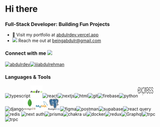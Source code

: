 <h1>
    Hi there
</h1>
<!-- <img src="https://media.giphy.com/media/hvRJCLFzcasrR4ia7z/giphy.gif" width="32"> -->

### Full-Stack Developer: Building Fun Projects

- 🌟 Visit my portfolio at [abdulrdev.vercel.app](https://abdulrdev.vercel.app/)
- <img src="https://github.com/SP-XD/SP-XD/blob/main/images/message.gif?raw=true" width="20"/> Reach me out at [beingabdulr@gmail.com](mailto:beingabdulr@gmail.com)

### Connect with me <img src="https://github.com/milaan9/milaan9/blob/main/Handshake.gif" width="50">

<p><a href="https://linkedin.com/in/abdulrdev" target="blank"><img align="center" src="https://raw.githubusercontent.com/rahuldkjain/github-profile-readme-generator/master/src/images/icons/Social/linked-in-alt.svg" alt="abdulrdev" height="24" width="30" /></a><a href="https://twitter.com/iiiabdulrehman" target="blank"><img align="center" src="https://raw.githubusercontent.com/rahuldkjain/github-profile-readme-generator/master/src/images/icons/Social/twitter.svg" alt="iiiabdulrehman" height="26" width="30" /></a></p>


### Languages & Tools
<div><img height="40" width="50" alt="typescript" src="https://raw.githubusercontent.com/rahuldkjain/github-profile-readme-generator/master/src/images/icons/ProgrammingLanguages/typescript.svg"><img src="https://raw.githubusercontent.com/devicons/devicon/master/icons/nodejs/nodejs-original-wordmark.svg" alt="nodejs" width="40" height="40"/><img height="40" width="50" alt="react" src="https://raw.githubusercontent.com/rahuldkjain/github-profile-readme-generator/master/src/images/icons/FrontendDevelopment/reactjs.svg"><img src="https://d2nir1j4sou8ez.cloudfront.net/wp-content/uploads/2021/12/nextjs-boilerplate-logo.png" alt="nextjs" width="40" height="40"/><img height="40" width="50" alt="html" src="https://raw.githubusercontent.com/rahuldkjain/github-profile-readme-generator/master/src/images/icons/FrontendDevelopment/tailwind.svg"><img src="https://www.vectorlogo.zone/logos/git-scm/git-scm-icon.svg" alt="git" height="40" width="50"/><img src="https://cdn.iconscout.com/icon/free/png-256/free-firebase-3628772-3030134.png" width="40" height="40" alt="firebase" /><img height="40" width="50" alt="python" src="https://raw.githubusercontent.com/rahuldkjain/github-profile-readme-generator/master/src/images/icons/ProgrammingLanguages/python.svg"><img height="40" width="50" alt="express" src="https://raw.githubusercontent.com/rahuldkjain/github-profile-readme-generator/master/src/images/icons/BackendDevelopment/express.svg"><img height="40" width="35" alt="django" src="https://static-00.iconduck.com/assets.00/django-icon-1606x2048-lwmw1z73.png"><img src="https://raw.githubusercontent.com/devicons/devicon/master/icons/mongodb/mongodb-original-wordmark.svg" alt="mongodb" width="40" height="40"/><img src="https://raw.githubusercontent.com/devicons/devicon/master/icons/mysql/mysql-original-wordmark.svg" alt="mysql" width="40" height="40"/><img src="https://raw.githubusercontent.com/devicons/devicon/master/icons/postgresql/postgresql-original-wordmark.svg" alt="postgresql" width="40" height="40"/><img src="https://www.vectorlogo.zone/logos/figma/figma-icon.svg" alt="figma" height="40" width="50"/><img src="https://www.vectorlogo.zone/logos/getpostman/getpostman-icon.svg" alt="postman" width="40" height="40"/><img src="https://seeklogo.com/images/S/supabase-logo-DCC676FFE2-seeklogo.com.png" width="36" height="40" alt="supabase" /><img src="https://seeklogo.com/images/R/react-query-logo-1340EA4CE9-seeklogo.com.png" width="44" height="40" alt="react query" />
<img src="https://cdn4.iconfinder.com/data/icons/redis-2/1451/Untitled-2-512.png" width="40" height="40" alt="redis" />
<img src="https://next-auth.js.org/img/logo/logo-sm.png" width="36" height="40" alt="next auth" /><img src="https://cdn.icon-icons.com/icons2/2107/PNG/512/file_type_light_prisma_icon_130444.png" width="36" height="40" alt="prisma" /><img src="https://i.imgur.com/EMykZb3.png" width="40" height="40" alt="chakra ui" /><img src="https://cdn-icons-png.flaticon.com/512/919/919853.png" width="40" height="40" alt="docker" /><img src="https://cdn.worldvectorlogo.com/logos/redux.svg" width="40" height="40" alt="redux" /><img src="https://upload.wikimedia.org/wikipedia/commons/thumb/1/17/GraphQL_Logo.svg/2048px-GraphQL_Logo.svg.png" width="40" height="40" alt="Graphql" /><img src="https://trpc.io/img/logo.svg" width="40" height="40" alt="trpc" /><img src="https://create.t3.gg/images/t3-light.svg" width="34" height="40" alt="trpc" />
</div>
